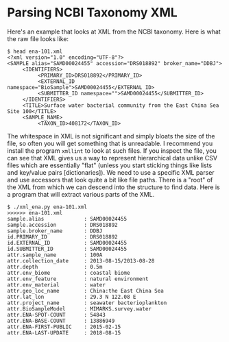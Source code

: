 # Parsing NCBI Taxonomy XML

Here's an example that looks at XML from the NCBI taxonomy. Here is what the raw file looks like:

````
$ head ena-101.xml
<?xml version="1.0" encoding="UTF-8"?>
<SAMPLE alias="SAMD00024455" accession="DRS018892" broker_name="DDBJ">
     <IDENTIFIERS>
          <PRIMARY_ID>DRS018892</PRIMARY_ID>
          <EXTERNAL_ID namespace="BioSample">SAMD00024455</EXTERNAL_ID>
          <SUBMITTER_ID namespace="">SAMD00024455</SUBMITTER_ID>
     </IDENTIFIERS>
     <TITLE>Surface water bacterial community from the East China Sea Site 100</TITLE>
     <SAMPLE_NAME>
          <TAXON_ID>408172</TAXON_ID>
````

The whitespace in XML is not significant and simply bloats the size of the file, so often you will get something that is unreadable. I recommend you install the program `xmllint` to look at such files. If you inspect the file, you can see that XML gives us a way to represent hierarchical data unlike CSV files which are essentially "flat" (unless you start sticking things like lists and key/value pairs [dictionaries]). We need to use a specific XML parser and use accessors that look quite a bit like file paths. There is a "root" of the XML from which we can descend into the structure to find data. Here is a program that will extract various parts of the XML.

````
$ ./xml_ena.py ena-101.xml
>>>>>> ena-101.xml
sample.alias             : SAMD00024455
sample.accession         : DRS018892
sample.broker_name       : DDBJ
id.PRIMARY_ID            : DRS018892
id.EXTERNAL_ID           : SAMD00024455
id.SUBMITTER_ID          : SAMD00024455
attr.sample_name         : 100A
attr.collection_date     : 2013-08-15/2013-08-28
attr.depth               : 0.5m
attr.env_biome           : coastal biome
attr.env_feature         : natural environment
attr.env_material        : water
attr.geo_loc_name        : China:the East China Sea
attr.lat_lon             : 29.3 N 122.08 E
attr.project_name        : seawater bacterioplankton
attr.BioSampleModel      : MIMARKS.survey.water
attr.ENA-SPOT-COUNT      : 54843
attr.ENA-BASE-COUNT      : 13886949
attr.ENA-FIRST-PUBLIC    : 2015-02-15
attr.ENA-LAST-UPDATE     : 2018-08-15
````
